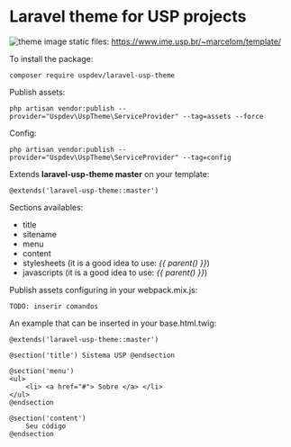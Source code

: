 # Laravel theme for USP projects

![theme image](https://raw.githubusercontent.com/uspdev/laravel-usp-theme/master/docs/example.png)
static files: https://www.ime.usp.br/~marcelom/template/

To install the package:

    composer require uspdev/laravel-usp-theme

Publish assets:

    php artisan vendor:publish --provider="Uspdev\UspTheme\ServiceProvider" --tag=assets --force

Config:

    php artisan vendor:publish --provider="Uspdev\UspTheme\ServiceProvider" --tag=config

Extends **laravel-usp-theme master** on your template:

    @extends('laravel-usp-theme::master')

Sections availables:

 - title
 - sitename
 - menu
 - content
 - stylesheets (it is a good idea to use: *{{ parent() }}*)
 - javascripts (it is a good idea to use: *{{ parent() }}*)

Publish assets configuring in your webpack.mix.js:

    TODO: inserir comandos

An example that can be inserted in your base.html.twig:

    @extends('laravel-usp-theme::master')

    @section('title') Sistema USP @endsection

    @section('menu')
    <ul>
        <li> <a href="#"> Sobre </a> </li>
    </ul>
    @endsection

    @section('content')
        Seu código
    @endsection
